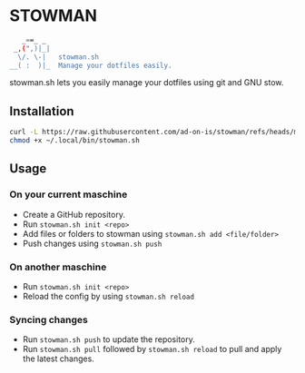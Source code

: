 # STOWMAN

```bash
   _==_ _
 _,(",)|_|
  \/. \-|   stowman.sh
__( :  )|_  Manage your dotfiles easily.

```

stowman.sh lets you easily manage your dotfiles using git and GNU stow.

## Installation

```bash
curl -L https://raw.githubusercontent.com/ad-on-is/stowman/refs/heads/main/stowman.sh > ~/.local/bin/stowman.sh
chmod +x ~/.local/bin/stowman.sh
```

## Usage

### On your current maschine

- Create a GitHub repository.
- Run `stowman.sh init <repo>`
- Add files or folders to stowman using `stowman.sh add <file/folder>`
- Push changes using `stowman.sh push`

### On another maschine

- Run `stowman.sh init <repo>`
- Reload the config by using `stowman.sh reload`

### Syncing changes

- Run `stowman.sh push` to update the repository.
- Run `stowman.sh pull` followed by `stowman.sh reload` to pull and apply the latest changes.

